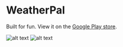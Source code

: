 # WeatherPal

Built for fun. View it on the [Google Play store](https://play.google.com/store/apps/details?id=com.palmatoro.weather_app).

![alt text](https://lh3.googleusercontent.com/nMuzCiJF7hziOv8H2ksB1oArOn1GQdPa9vOJXXqUnNTSeB4AQjt123HHPaoZ7irrj3WJ=w1440-h620-rw)       ![alt text](https://lh3.googleusercontent.com/u30uPRd4E68Kp1jS99gX1NVYAUOQxqtbeGNlHW-i52xYNrRF9VecNicha79VeaWuIPUQ=w1440-h620-rw)



